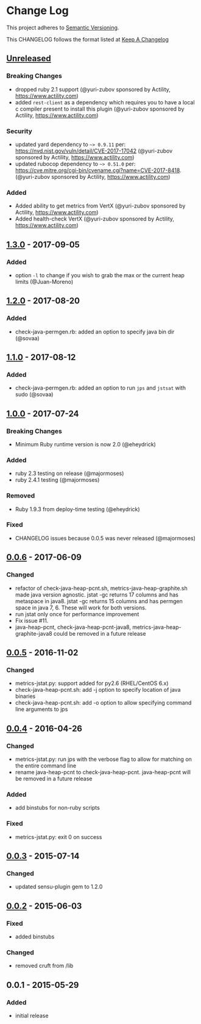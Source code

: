 # Change Log
This project adheres to [Semantic Versioning](http://semver.org/).

This CHANGELOG follows the format listed at [Keep A Changelog](http://keepachangelog.com/)

## [Unreleased]
### Breaking Changes
- dropped ruby 2.1 support (@yuri-zubov sponsored by Actility, https://www.actility.com)
- added `rest-client` as a dependency which requires you to have a local c compiler present to install this plugin (@yuri-zubov sponsored by Actility, https://www.actility.com)

### Security
- updated yard dependency to `~> 0.9.11` per: https://nvd.nist.gov/vuln/detail/CVE-2017-17042 (@yuri-zubov sponsored by Actility, https://www.actility.com)
- updated rubocop dependency to `~> 0.51.0` per: https://cve.mitre.org/cgi-bin/cvename.cgi?name=CVE-2017-8418. (@yuri-zubov sponsored by Actility, https://www.actility.com)

### Added
- Added ability to get metrics from VertX (@yuri-zubov sponsored by Actility, https://www.actility.com)
- Added health-check VertX (@yuri-zubov sponsored by Actility, https://www.actility.com)

## [1.3.0] - 2017-09-05
### Added
- option `-l` to change if you wish to grab the max or the current heap limits (@Juan-Moreno)

## [1.2.0] - 2017-08-20
### Added
- check-java-permgen.rb: added an option to specify java bin dir (@sovaa)

## [1.1.0] - 2017-08-12
### Added
- check-java-permgen.rb: added an option to run `jps` and `jstsat` with sudo (@sovaa)

## [1.0.0] - 2017-07-24
### Breaking Changes
- Minimum Ruby runtime version is now 2.0 (@eheydrick)

### Added
- ruby 2.3 testing on release (@majormoses)
- ruby 2.4.1 testing (@majormoses)

### Removed
- Ruby 1.9.3 from deploy-time testing (@eheydrick)

### Fixed
- CHANGELOG issues because 0.0.5 was never released (@majormoses)


## [0.0.6] - 2017-06-09
### Changed
- refactor of check-java-heap-pcnt.sh, metrics-java-heap-graphite.sh made java version agnostic. jstat -gc returns 17 columns and has metaspace in java8. jstat -gc returns 15 columns and has permgen space in java 7, 6. These will work for both versions.
- run jstat only once for performance improvement
- Fix issue #11.
- java-heap-pcnt, check-java-heap-pcnt-java8, metrics-java-heap-graphite-java8 could be removed in a future release

## [0.0.5] - 2016-11-02
### Changed
- metrics-jstat.py: support added for py2.6 (RHEL/CentOS 6.x)
- check-java-heap-pcnt.sh: add -j option to specify location of java binaries
- check-java-heap-pcnt.sh: add -o option to allow specifying command line arguments to jps

## [0.0.4] - 2016-04-26
### Changed
- metrics-jstat.py: run jps with the verbose flag to allow for matching on the entire command line
- rename java-heap-pcnt to check-java-heap-pcnt. java-heap-pcnt will be removed in a future release

### Added
- add binstubs for non-ruby scripts

### Fixed
- metrics-jstat.py: exit 0 on success

## [0.0.3] - 2015-07-14
### Changed
- updated sensu-plugin gem to 1.2.0

## [0.0.2] - 2015-06-03
### Fixed
- added binstubs

### Changed
- removed cruft from /lib

## 0.0.1 - 2015-05-29

### Added
- initial release

[Unreleased]: https://github.com/sensu-plugins/sensu-plugins-java/compare/1.3.0...HEAD
[1.3.0]: https://github.com/sensu-plugins/sensu-plugins-java/compare/1.2.0...1.3.0
[1.2.0]: https://github.com/sensu-plugins/sensu-plugins-java/compare/1.1.0...1.2.0
[1.1.0]: https://github.com/sensu-plugins/sensu-plugins-java/compare/1.0.0...1.1.0
[1.0.0]: https://github.com/sensu-plugins/sensu-plugins-java/compare/0.0.6...1.0.0
[0.0.6]: https://github.com/sensu-plugins/sensu-plugins-java/compare/0.0.5...0.0.6
[0.0.5]: https://github.com/sensu-plugins/sensu-plugins-java/compare/0.0.4...0.0.5
[0.0.4]: https://github.com/sensu-plugins/sensu-plugins-java/compare/0.0.3...0.0.4
[0.0.3]: https://github.com/sensu-plugins/sensu-plugins-java/compare/0.0.2...0.0.3
[0.0.2]: https://github.com/sensu-plugins/sensu-plugins-java/compare/0.0.1...0.0.2
